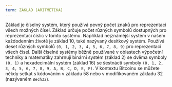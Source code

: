 ```yaml
---
term: ZÁKLAD (ARITMETIKA)
---
```


Základ je číselný systém, který používá pevný počet znaků pro reprezentaci všech možných čísel. Základ určuje počet různých symbolů dostupných pro reprezentaci číslic v tomto systému. Například nejznámější systém v našem každodenním životě je základ 10, také nazývaný desítkový systém. Používá deset různých symbolů `(0, 1, 2, 3, 4, 5, 6, 7, 8, 9)` pro reprezentaci všech čísel. Další číselné systémy běžně používané v oblastech výpočetní techniky a matematiky zahrnují binární systém (základ 2) se dvěma symboly `(0, 1)` a hexadecimální systém (základ 16) se šestnácti symboly `(0, 1, 2, 3, 4, 5, 6, 7, 8, 9, A, B, C, D, E, F)`. V kontextu Bitcoinu se můžete někdy setkat s kódováním v základu 58 nebo v modifikovaném základu 32 (nazývaném `Bech32`).